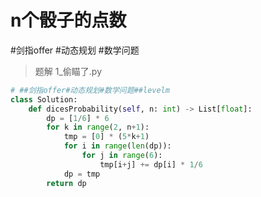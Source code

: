 
# n个骰子的点数

 #剑指offer  #动态规划  #数学问题

> 题解 1_偷瞄了.py

```.py
# ##剑指offer#动态规划#数学问题##levelm
class Solution:
    def dicesProbability(self, n: int) -> List[float]:
        dp = [1/6] * 6
        for k in range(2, n+1):
            tmp = [0] * (5*k+1)
            for i in range(len(dp)):
                for j in range(6):
                    tmp[i+j] += dp[i] * 1/6
            dp = tmp
        return dp

```


